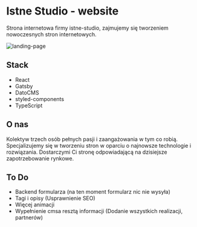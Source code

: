 # Istne Studio - website

Strona internetowa firmy istne-studio, zajmujemy się tworzeniem nowoczesnych stron internetowych.

![landing-page](https://cdn.discordapp.com/attachments/747723783544242299/1027584222380183692/Opera_Zrzut_ekranu_2022-10-06_161059_istnestudiowebmain.gatsbyjs.io.png)

## Stack
- React
- Gatsby
- DatoCMS
- styled-components
- TypeScript

## O nas
Kolektyw trzech osób pełnych pasji i zaangażowania w tym co robią. Specjalizujemy się w tworzeniu stron w oparciu o najnowsze technologie i rozwiązania. Dostarczymi Ci stronę odpowiadającą na dzisiejsze zapotrzebowanie rynkowe.

## To Do
- Backend formularza (na ten moment formularz nic nie wysyła)
- Tagi i opisy (Usprawnienie SEO)
- Więcej animacji
- Wypełnienie cmsa resztą informacji (Dodanie wszystkich realizacji, partnerów)
